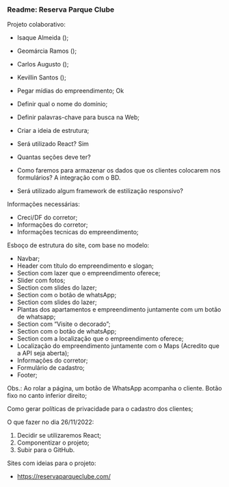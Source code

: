 ### Readme: Reserva Parque Clube

Projeto colaborativo:
- Isaque Almeida ();
- Geomárcia Ramos ();
- Carlos Augusto ();
- Kevillin Santos ();

- Pegar mídias do empreendimento; Ok
- Definir qual o nome do domínio;
- Definir palavras-chave para busca na Web;
- Criar a ideia de estrutura;
- Será utilizado React? Sim
- Quantas seções deve ter?
- Como faremos para armazenar os dados que os clientes colocarem nos formulários? A integração com o BD.

- Será utilizado algum framework de estilização responsivo?

Informações necessárias:
- Creci/DF do corretor;
- Informações do corretor;
- Informações tecnicas do empreendimento;


Esboço de estrutura do site, com base no modelo:
- Navbar;
- Header com título do empreendimento e slogan;
- Section com lazer que o empreendimento oferece;
- Slider com fotos;
- Section com slides do lazer;
- Section com o botão de whatsApp;
- Section com slides do lazer;
- Plantas dos apartamentos e empreendimento juntamente com um botão de whatsapp;
- Section com “Visite o decorado”;
- Section com o botão de whatsApp;
- Section com a localização que o empreendimento oferece;
- Localização do empreendimento juntamente com o Maps (Acredito que a API seja aberta);
- Informações do corretor;
- Formulário de cadastro;
- Footer;

Obs.: Ao rolar a página, um botão de WhatsApp acompanha o cliente. Botão fixo no canto inferior direito;

Como gerar políticas de privacidade para o cadastro dos clientes;

O que fazer no dia 26/11/2022:
1. Decidir se utilizaremos React;
2. Componentizar o projeto;
3. Subir para o GitHub.


Sites com ideias para o projeto:
- https://reservaparqueclube.com/ 